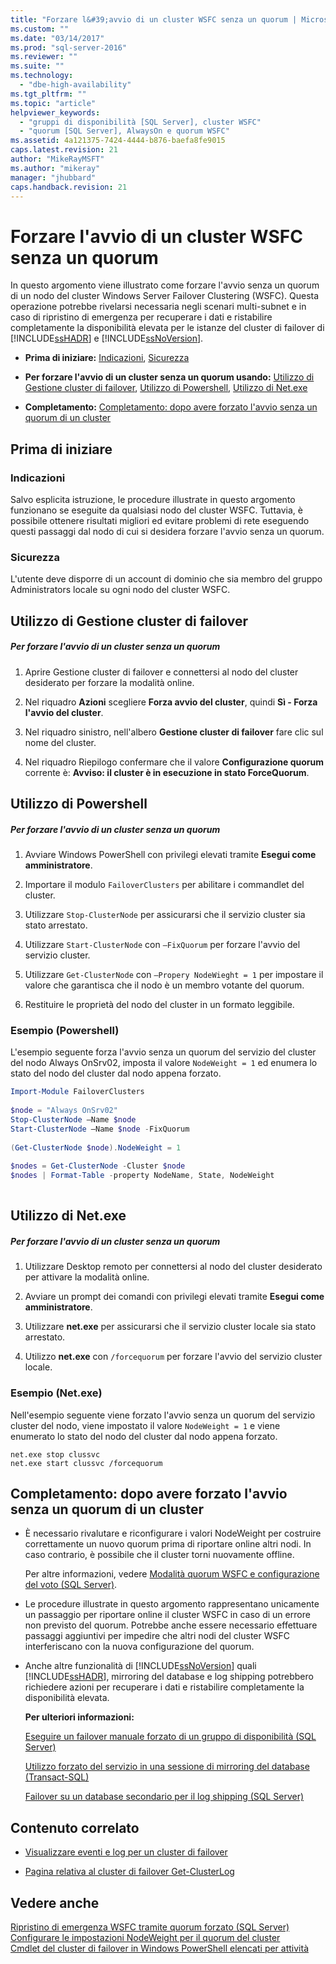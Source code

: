 ```yaml
---
title: "Forzare l&#39;avvio di un cluster WSFC senza un quorum | Microsoft Docs"
ms.custom: ""
ms.date: "03/14/2017"
ms.prod: "sql-server-2016"
ms.reviewer: ""
ms.suite: ""
ms.technology: 
  - "dbe-high-availability"
ms.tgt_pltfrm: ""
ms.topic: "article"
helpviewer_keywords: 
  - "gruppi di disponibilità [SQL Server], cluster WSFC"
  - "quorum [SQL Server], AlwaysOn e quorum WSFC"
ms.assetid: 4a121375-7424-4444-b876-baefa8fe9015
caps.latest.revision: 21
author: "MikeRayMSFT"
ms.author: "mikeray"
manager: "jhubbard"
caps.handback.revision: 21
---
```

# Forzare l&#39;avvio di un cluster WSFC senza un quorum
  In questo argomento viene illustrato come forzare l'avvio senza un quorum di un nodo del cluster Windows Server Failover Clustering (WSFC).  Questa operazione potrebbe rivelarsi necessaria negli scenari multi-subnet e in caso di ripristino di emergenza per recuperare i dati e ristabilire completamente la disponibilità elevata per le istanze del cluster di failover di [!INCLUDE[ssHADR](../../../includes/sshadr-md.md)] e [!INCLUDE[ssNoVersion](../../../includes/ssnoversion-md.md)].  
  
-   **Prima di iniziare:**  [Indicazioni](#Recommendations), [Sicurezza](#Security)  
  
-   **Per forzare l'avvio di un cluster senza un quorum usando:**  [Utilizzo di Gestione cluster di failover](#FailoverClusterManagerProcedure), [Utilizzo di Powershell](#PowerShellProcedure), [Utilizzo di Net.exe](#CommandPromptProcedure)  
  
-   **Completamento:**  [Completamento: dopo avere forzato l'avvio senza un quorum di un cluster](#FollowUp)  
  
##  <a name="BeforeYouBegin"></a> Prima di iniziare  
  
###  <a name="Recommendations"></a> Indicazioni  
 Salvo esplicita istruzione, le procedure illustrate in questo argomento funzionano se eseguite da qualsiasi nodo del cluster WSFC.  Tuttavia, è possibile ottenere risultati migliori ed evitare problemi di rete eseguendo questi passaggi dal nodo di cui si desidera forzare l'avvio senza un quorum.  
  
###  <a name="Security"></a> Sicurezza  
 L'utente deve disporre di un account di dominio che sia membro del gruppo Administrators locale su ogni nodo del cluster WSFC.  
  
##  <a name="FailoverClusterManagerProcedure"></a> Utilizzo di Gestione cluster di failover  
  
##### Per forzare l'avvio di un cluster senza un quorum  
  
1.  Aprire Gestione cluster di failover e connettersi al nodo del cluster desiderato per forzare la modalità online.  
  
2.  Nel riquadro **Azioni** scegliere **Forza avvio del cluster**, quindi **Sì - Forza l'avvio del cluster**.  
  
3.  Nel riquadro sinistro, nell'albero **Gestione cluster di failover** fare clic sul nome del cluster.  
  
4.  Nel riquadro Riepilogo confermare che il valore **Configurazione quorum** corrente è:  **Avviso: il cluster è in esecuzione in stato ForceQuorum**.  
  
##  <a name="PowerShellProcedure"></a> Utilizzo di Powershell  
  
##### Per forzare l'avvio di un cluster senza un quorum  
  
1.  Avviare Windows PowerShell con privilegi elevati tramite **Esegui come amministratore**.  
  
2.  Importare il modulo `FailoverClusters` per abilitare i commandlet del cluster.  
  
3.  Utilizzare `Stop-ClusterNode` per assicurarsi che il servizio cluster sia stato arrestato.  
  
4.  Utilizzare `Start-ClusterNode` con `–FixQuorum` per forzare l'avvio del servizio cluster.  
  
5.  Utilizzare `Get-ClusterNode` con `–Propery NodeWieght = 1` per impostare il valore che garantisca che il nodo è un membro votante del quorum.  
  
6.  Restituire le proprietà del nodo del cluster in un formato leggibile.  
  
### Esempio (Powershell)  
 L'esempio seguente forza l'avvio senza un quorum del servizio del cluster del nodo Always OnSrv02, imposta il valore `NodeWeight = 1` ed enumera lo stato del nodo del cluster dal nodo appena forzato.  
  
```powershell  
Import-Module FailoverClusters  
  
$node = "Always OnSrv02"  
Stop-ClusterNode –Name $node  
Start-ClusterNode –Name $node -FixQuorum  
  
(Get-ClusterNode $node).NodeWeight = 1  
  
$nodes = Get-ClusterNode -Cluster $node  
$nodes | Format-Table -property NodeName, State, NodeWeight  
  
```  
  
##  <a name="CommandPromptProcedure"></a> Utilizzo di Net.exe  
  
##### Per forzare l'avvio di un cluster senza un quorum  
  
1.  Utilizzare Desktop remoto per connettersi al nodo del cluster desiderato per attivare la modalità online.  
  
2.  Avviare un prompt dei comandi con privilegi elevati tramite **Esegui come amministratore**.  
  
3.  Utilizzare **net.exe** per assicurarsi che il servizio cluster locale sia stato arrestato.  
  
4.  Utilizzo **net.exe** con `/forcequorum` per forzare l'avvio del servizio cluster locale.  
  
### Esempio (Net.exe)  
 Nell'esempio seguente viene forzato l'avvio senza un quorum del servizio cluster del nodo, viene impostato il valore `NodeWeight = 1` e viene enumerato lo stato del nodo del cluster dal nodo appena forzato.  
  
```ms-dos  
net.exe stop clussvc  
net.exe start clussvc /forcequorum  
```  
  
##  <a name="FollowUp"></a> Completamento: dopo avere forzato l'avvio senza un quorum di un cluster  
  
-   È necessario rivalutare e riconfigurare i valori NodeWeight per costruire correttamente un nuovo quorum prima di riportare online altri nodi. In caso contrario, è possibile che il cluster torni nuovamente offline.  
  
     Per altre informazioni, vedere [Modalità quorum WSFC e configurazione del voto &#40;SQL Server&#41;](../../../sql-server/failover-clusters/windows/wsfc-quorum-modes-and-voting-configuration-sql-server.md).  
  
-   Le procedure illustrate in questo argomento rappresentano unicamente un passaggio per riportare online il cluster WSFC in caso di un errore non previsto del quorum.  Potrebbe anche essere necessario effettuare passaggi aggiuntivi per impedire che altri nodi del cluster WSFC interferiscano con la nuova configurazione del quorum.  
  
-   Anche altre funzionalità di [!INCLUDE[ssNoVersion](../../../includes/ssnoversion-md.md)] quali [!INCLUDE[ssHADR](../../../includes/sshadr-md.md)], mirroring del database e log shipping potrebbero richiedere azioni per recuperare i dati e ristabilire completamente la disponibilità elevata.  
  
     **Per ulteriori informazioni:**  
  
     [Eseguire un failover manuale forzato di un gruppo di disponibilità &#40;SQL Server&#41;](../../../database-engine/availability-groups/windows/perform-a-forced-manual-failover-of-an-availability-group-sql-server.md)  
  
     [Utilizzo forzato del servizio in una sessione di mirroring del database &#40;Transact-SQL&#41;](../../../database-engine/database-mirroring/force-service-in-a-database-mirroring-session-transact-sql.md)  
  
     [Failover su un database secondario per il log shipping &#40;SQL Server&#41;](../../../database-engine/log-shipping/fail-over-to-a-log-shipping-secondary-sql-server.md)  
  
##  <a name="RelatedContent"></a> Contenuto correlato  
  
-   [Visualizzare eventi e log per un cluster di failover](http://technet.microsoft.com/en-us/library/cc772342\(WS.10\).aspx)  
  
-   [Pagina relativa al cluster di failover Get-ClusterLog](http://technet.microsoft.com/library/ee461045.aspx)  
  
## Vedere anche  
 [Ripristino di emergenza WSFC tramite quorum forzato &#40;SQL Server&#41;](../../../sql-server/failover-clusters/windows/wsfc-disaster-recovery-through-forced-quorum-sql-server.md)   
 [Configurare le impostazioni NodeWeight per il quorum del cluster](../../../sql-server/failover-clusters/windows/configure-cluster-quorum-nodeweight-settings.md)   
 [Cmdlet del cluster di failover in Windows PowerShell elencati per attività](http://technet.microsoft.com/library/ee619761\(WS.10\).aspx)  
  
  